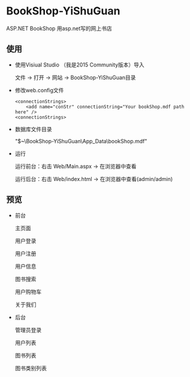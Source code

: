 # BookShop-YiShuGuan
ASP.NET BookShop 用asp.net写的网上书店

## 使用
 - 使用Visiual Studio （我是2015 Community版本）导入

	文件 -> 打开 -> 网站 -> BookShop-YiShuGuan目录
 - 修改web.config文件
 
	```
	<connectionStrings>
		<add name="conStr" connectionString="Your bookShop.mdf path here" />
	<connectionStrings>
	```

 - 数据库文件目录
 
 	"$~\BookShop-YiShuGuan\App_Data\bookShop.mdf"

 - 运行

	运行前台：右击 Web/Main.aspx -> 在浏览器中查看
	
	运行后台：右击 Web/index.html -> 在浏览器中查看(admin/admin)

## 预览
 - 前台

	主页面
	
	用户登录
	
	用户注册

	用户信息

	图书搜索

	用户购物车

	关于我们

 - 后台

	管理员登录
	
	用户列表

	图书列表

	图书类别列表
	

